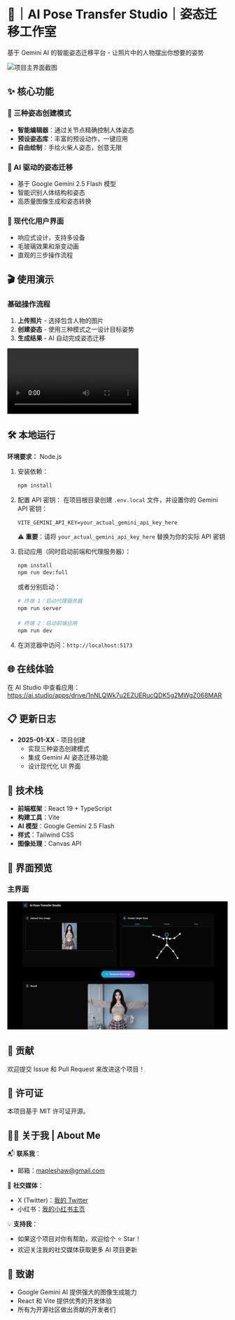 # 🎨｜AI Pose Transfer Studio｜姿态迁移工作室

基于 Gemini AI 的智能姿态迁移平台 - 让照片中的人物摆出你想要的姿势

![项目主界面截图](./assets/nano.gif)

## ✨ 核心功能

### 🎯 三种姿态创建模式
- **智能编辑器**：通过关节点精确控制人体姿态
- **预设姿态库**：丰富的预设动作，一键应用
- **自由绘制**：手绘火柴人姿态，创意无限

### 🚀 AI 驱动的姿态迁移
- 基于 Google Gemini 2.5 Flash 模型
- 智能识别人体结构和姿态
- 高质量图像生成和姿态转换

### 💎 现代化用户界面
- 响应式设计，支持多设备
- 毛玻璃效果和渐变动画
- 直观的三步操作流程

## 🎬 使用演示

### 基础操作流程
1. **上传照片** - 选择包含人物的图片
2. **创建姿态** - 使用三种模式之一设计目标姿势
3. **生成结果** - AI 自动完成姿态迁移

![操作流程演示](./assets/demo.mp4)

## 🛠️ 本地运行

**环境要求：** Node.js

1. 安装依赖：
   ```bash
   npm install
   ```

2. 配置 API 密钥：
   在项目根目录创建 `.env.local` 文件，并设置你的 Gemini API 密钥：
   ```
   VITE_GEMINI_API_KEY=your_actual_gemini_api_key_here
   ```
   ⚠️ **重要**：请将 `your_actual_gemini_api_key_here` 替换为你的实际 API 密钥

3. 启动应用（同时启动前端和代理服务器）：
   ```bash
   npm install
   npm run dev:full
   ```
   
   或者分别启动：
   ```bash
   # 终端 1：启动代理服务器
   npm run server
   
   # 终端 2：启动前端应用
   npm run dev
   ```

4. 在浏览器中访问：`http://localhost:5173`

## 🌐 在线体验

在 AI Studio 中查看应用：https://ai.studio/apps/drive/1nNLQWk7u2EZUERucQDK5g2MWgZ068MAR

## 📋 更新日志

* **2025-01-XX** - 项目创建
  - 实现三种姿态创建模式
  - 集成 Gemini AI 姿态迁移功能
  - 设计现代化 UI 界面

## 🎯 技术栈

- **前端框架**：React 19 + TypeScript
- **构建工具**：Vite
- **AI 模型**：Google Gemini 2.5 Flash
- **样式**：Tailwind CSS
- **图像处理**：Canvas API

## 📸 界面预览

### 主界面
![主界面](./assets/screen.png)

## 🤝 贡献

欢迎提交 Issue 和 Pull Request 来改进这个项目！

## 📄 许可证

本项目基于 MIT 许可证开源。

## 👨‍💻 关于我 | About Me

📬 **联系我**：
* 邮箱：mapleshaw@gmail.com

🔗 **社交媒体**：
* X (Twitter)：[我的 Twitter](https://x.com/msjiaozhu)
* 小红书：[我的小红书主页](https://www.xiaohongshu.com/user/profile/5cb093ee0000000016005942)

💡 **支持我**：
* 如果这个项目对你有帮助，欢迎给个 ⭐ Star！
* 欢迎关注我的社交媒体获取更多 AI 项目更新

## 🙏 致谢

- Google Gemini AI 提供强大的图像生成能力
- React 和 Vite 提供优秀的开发体验
- 所有为开源社区做出贡献的开发者们
